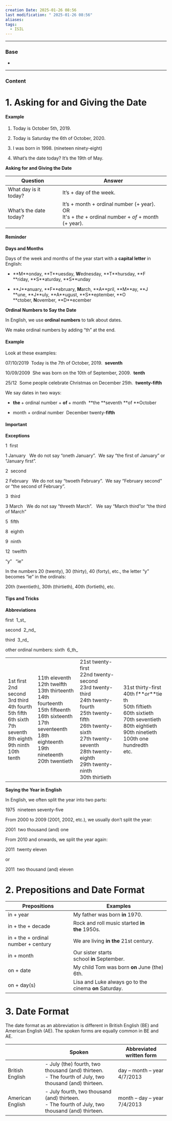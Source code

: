 ```yaml
---
creation Date: 2025-01-26 08:56
last modification: " 2025-01-26 08:56"
aliases: 
tags:
  - ISIL
---
```

___
### Base
- 
___
### Content

# 1. Asking for and Giving the Date

#### Example

1. Today is October 5th, 2019.

2. Today is Saturday the 6th of October, 2020. 

3. I was born in 1998. (nineteen ninety-eight)

4. What’s the date today? It’s the 19th of May.​  

**Asking for and Giving the Date**

|Question|Answer|
|---|---|
|What day is it today?|It’s + day of the week.|
|What’s the date today?|It’s + month + ordinal number (+ year).  <br>OR  <br>It's + _the_ + ordinal number + _of_ + month (+ year).|

#### Reminder

**Days and Months**

  

Days of the week and months of the year start with a **capital letter**​ in English: 

  

- **M​**onday, **T​**uesday, **W**​ednesday, **T​**hursday, **F​**riday, **S​**aturday, **S​**unday

- **J​**anuary, **F​**ebruary, **M**​arch, **A​**pril, **M​**ay, **J​**une, **J​**uly, **A​**ugust, **S​**eptember, **O​**ctober, **N**ovember, **D​**ecember  
    

  

**Ordinal Numbers to Say the Date**

In English, we use **ordinal numbers** to talk about dates. 

We make ordinal numbers by adding “th” at the end. 

#### Example

Look at these examples: 

  

07/10/2019  Today is the 7th of October, 2019.  **seventh**

10/09/2009  She was born on the 10th of September, 2009.  **tenth**

25/12  Some people celebrate Christmas on December 25th.  **twenty-fifth** 

We say dates in two ways: 

- **the ​**+ ordinal number + **of ​**+ month  **the ​**seventh **of ​**October 

- month + ordinal number  December twenty-**fifth**

#### Important

**Exceptions**

  

1  first

1 January   We do not say “oneth January”​.​  We say “the first of January​​” or “January first​​”.  

  

2  second

2 February   We do not say “twoeth February”​.​  We say “February second​​” or “the second of February​​”.  

  

3  third

3 March   We do not say “threeth March”. ​  We say “​March third​”​ or “​​the third of March​”​​

  

5  fifth

  

8  eighth

  

9  ninth

  

12  twelfth

  

“y​”   “ie​”  

In the numbers 20 (twenty​), 30 (thirty​), 40 (forty​), etc., the letter “y​” becomes “ie​” in the ordinals: 

20th (twentie​th), 30th (thirtie​th), 40th (fortie​th), etc.  

  

#### Tips and Tricks

**Abbreviations** 

first  1_st_

second  2_nd_

third  3_rd_

other ordinal numbers: sixth  6_th_

|   |   |   |   |
|---|---|---|---|
|1st first​  <br>2nd second​  <br>3rd third​  <br>4th fourth  <br>5th fifth​  <br>6th sixth  <br>7th seventh  <br>8th eighth​  <br>9th ninth​  <br>10th tenth|11th eleventh  <br>12th twelfth  <br>13th thirteenth  <br>14th fourteenth  <br>15th fifteenth  <br>16th sixteenth  <br>17th seventeenth  <br>18th eighteenth  <br>19th nineteenth  <br>20th twentie​th|21st twenty-first  <br>22nd twenty-second  <br>23rd twenty-third  <br>24th twenty-fourth  <br>25th twenty-fifth  <br>26th twenty-sixth  <br>27th twenty-seventh  <br>28th twenty-eighth  <br>29th twenty-ninth  <br>30th thirtie​th|31st thirty-first  <br>40th f**_or_**tie​th  <br>50th fiftie​th  <br>60th sixtie​th  <br>70th seventie​th  <br>80th eightie​th  <br>90th ninetie​th  <br>100th one hundredth  <br>etc.|

**Saying the Year in English**

  

In English, we often split the year into two parts: 

19​75​  nineteen ​seventy-five​

  

From 2000 to 2009 (2001, 2002, etc.), we usually don’t split the year:

2001​  two thousand (and) one​

  

From 2010 and onwards, we split the year again: 

20​11​  twenty ​eleven ​

or 

2011 ​ two thousand (and) eleven

# 2. Prepositions and Date Format

|Prepositions|Examples|
|---|---|
|in + year|My father was born **in** 1970.|
|in + the + decade|Rock and roll music started **in the** 1950s.|
|in + the + ordinal number + century|We are living **in the** 21st century.|
|in + month|Our sister starts school **in** September.|
|on + date|My child Tom was born **on** June (the) 6th.|
|on + day(s)|Lisa and Luke always go to the cinema **on** Saturday.|

# 3. Date Format

The date format as an abbreviation is different in British English (BE) and American English (AE). The spoken forms are equally common in BE and AE.

| |Spoken|Abbreviated written form|
|---|---|---|
|British English|- July (the) fourth, two thousand (and) thirteen.<br>- The fourth of July, two thousand (and) thirteen.|day ​– month ​– year  <br>4​/7​/2013|
|American English|- July fourth, two thousand (and) thirteen.<br>- The fourth of July, two thousand (and) thirteen.|month ​– day ​– year  <br>7​/4​/2013|
